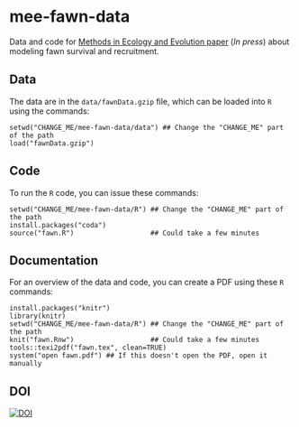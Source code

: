 # mee-fawn-data
Data and code for [Methods in Ecology and Evolution paper](https://doi.org/10.1111/2041-210X.13068) (*In press*) about modeling fawn survival and recruitment.


## Data
The data are in the `data/fawnData.gzip` file, which can be loaded into `R` using the commands:

```
setwd("CHANGE_ME/mee-fawn-data/data") ## Change the "CHANGE_ME" part of the path
load("fawnData.gzip")
```


## Code
To run the `R` code, you can issue these commands:

```
setwd("CHANGE_ME/mee-fawn-data/R") ## Change the "CHANGE_ME" part of the path
install.packages("coda")
source("fawn.R")                   ## Could take a few minutes
```

## Documentation
For an overview of the data and code, you can create a PDF using these `R` commands:

```
install.packages("knitr")
library(knitr)
setwd("CHANGE_ME/mee-fawn-data/R") ## Change the "CHANGE_ME" part of the path
knit("fawn.Rnw")                   ## Could take a few minutes
tools::texi2pdf("fawn.tex", clean=TRUE)
system("open fawn.pdf") ## If this doesn't open the PDF, open it manually
```


## DOI
[![DOI](https://zenodo.org/badge/141598623.svg)](https://zenodo.org/badge/latestdoi/141598623)


